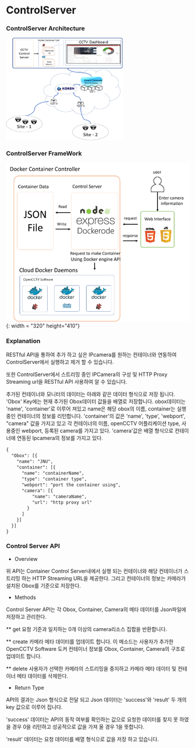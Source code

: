 # ControlServer

### ControlServer Architecture

<img src="./img/koren_architecture.png" style="width: 320px; height: 280px;"/>

### ControlServer FrameWork

![FrameWork](./img/controlserver_framework.png){: width = "320" height="410"}

### Explanation

RESTful API을 통하여 추가 하고 싶은 IPcamera를 원하는 컨테이너와 연동하여 ControlServer에서 실행하고 제거 할 수 있습니다.

또한 ControlServer에서 스트리밍 중인 IPCamera의 구성 및 HTTP Proxy Streaming url을 RESTful API 사용하여 알 수 있습니다.

추가된 컨테이너와 모니터의 데이터는 아래와 같은 데이터 형식으로 저장 됩니다.
'Obox' Key에는 현재 추가된 Obox데이터 값들을 배열로 저장합니다.
obox데이터는 'name', 'container'로 이루어 져있고 name은 해당 obox의 이름, container는 실행 중인 컨테이너의 정보를 리턴합니다.
'container'의 값은 'name', 'type', 'webport', "camera" 값을 가지고 있고 각 컨테이너의 이름, openCCTV 어플리케이션 type, 사용중인 webport, 등록된 camera를 가지고 있다.
'camera'값은 배열 형식으로 컨테이너에 연동된 Ipcamera의 정보를 가지고 있다.
```
{
  "Obox": [{
    "name": "JNU",
    "container": [{
      "name": "containerName",
      "type": "container type",
      "webport": "port the container using",
      "camera": [{
          "name": "cameraName",
          "url": "http proxy url"
        }
      ]
    }]
  }]
}
```
### Control Server API

* Overview

위 API는 Container Control Server내에서 실행 되는 컨테이너와 해당 컨테이너가 스트리밍 하는 HTTP Streaming URL을 제공한다. 그리고 컨테이너의 정보는 카메라가 설치된 Obox를 기준으로 저장한다.

* Methods

Control Server API는 각 Obox, Container, Camera의 메타 데이터를 Json파일에 저장하고 관리한다.

** get
요청 기준과 일치하는 0개 이상의 camera리소스 집합을 반환합니다.

** create
카메라 메타 데이터를 업데이트 합니다. 이 메소드는 사용자가 추가한 OpenCCTV Software 도커 컨테이너 정보를 Obox, Container, Camera의 구조로 업데이트 합니다.

** delete
사용자가 선택한 카메라의 스트리밍을 중지하고 카메라 메타 데이터 및 컨테이너 메타 데이터를 삭제한다.

* Return Type

API의 결과는 Json 형식으로 전달 되고 Json 데이터는 'success'와 'result' 두 개의 key 값으로 이루어 집니다.

'success' 데이터는 API의 동작 여부를 확인하는 값으로 요청한 데이터를 찾지 못 하였을 경우 0을 리턴하고 성공적으로 값을 가져 올 경우 1을 뜻합니다.

'result' 데이터는 요청 데이터를 배열 형식으로 값을 저장 하고 있습니다.
